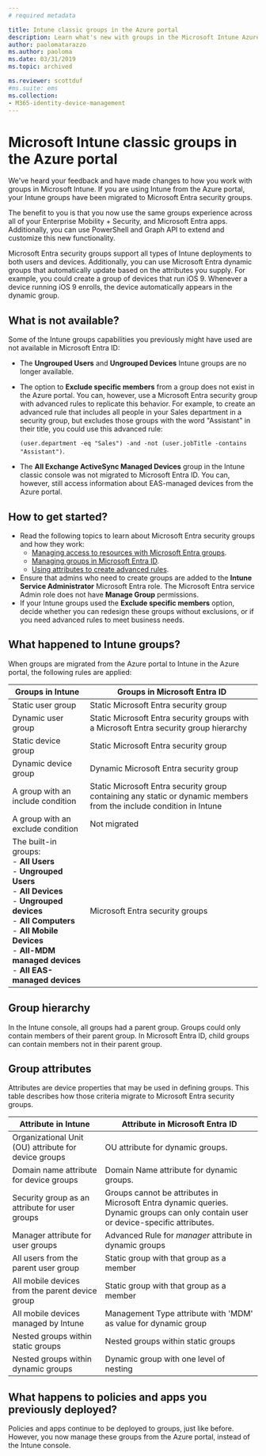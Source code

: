 ```yaml
---
# required metadata

title: Intune classic groups in the Azure portal
description: Learn what's new with groups in the Microsoft Intune Azure portal.
author: paolomatarazzo
ms.author: paoloma
ms.date: 03/31/2019
ms.topic: archived

ms.reviewer: scottduf
#ms.suite: ems
ms.collection:
- M365-identity-device-management
---
```


# Microsoft Intune classic groups in the Azure portal

We've heard your feedback and have made changes to how you work with groups in Microsoft Intune.
If you are using Intune from the Azure portal, your Intune groups have been migrated to Microsoft Entra security groups.

The benefit to you is that you now use the same groups experience across all of your Enterprise Mobility + Security, and Microsoft Entra apps. Additionally, you can use PowerShell and Graph API to extend and customize this new functionality.

Microsoft Entra security groups support all types of Intune deployments to both users and devices. Additionally, you can use Microsoft Entra dynamic groups that automatically update based on the attributes you supply. For example, you could create a group of devices that run iOS 9. Whenever a device running iOS 9 enrolls, the device automatically appears in the dynamic group.

## What is not available?

Some of the Intune groups capabilities you previously might have used are not available in Microsoft Entra ID:

- The **Ungrouped Users** and **Ungrouped Devices** Intune groups are no longer available.
- The option to **Exclude specific members** from a group does not exist in the Azure portal. You can, however, use a Microsoft Entra security group with advanced rules to replicate this behavior. For example, to create an advanced rule that includes all people in your Sales department in a security group, but excludes those groups with the word "Assistant" in their title, you could use this advanced rule:

  `(user.department -eq "Sales") -and -not (user.jobTitle -contains "Assistant")`.
- The **All Exchange ActiveSync Managed Devices** group in the Intune classic console was not migrated to Microsoft Entra ID. You can, however, still access information about EAS-managed devices from the Azure portal.

## How to get started?

- Read the following topics to learn about Microsoft Entra security groups and how they work:
  - [Managing access to resources with Microsoft Entra groups](/azure/active-directory/fundamentals/active-directory-manage-groups).
  - [Managing groups in Microsoft Entra ID](/azure/active-directory/fundamentals/active-directory-groups-create-azure-portal).
  - [Using attributes to create advanced rules](/azure/active-directory/users-groups-roles/groups-dynamic-membership).
- Ensure that admins who need to create groups are added to the **Intune Service Administrator** Microsoft Entra role. The Microsoft Entra service Admin role does not have **Manage Group** permissions.
- If your Intune groups used the **Exclude specific members**  option, decide whether you can redesign these groups without exclusions, or if you need advanced rules to meet business needs.


## What happened to Intune groups?
When groups are migrated from the Azure portal to Intune in the Azure portal, the following rules are applied:

| Groups in Intune|Groups in Microsoft Entra ID|
|-----------------------------------------------------------------------|-------------------------------------------------------------|
|Static user group|Static Microsoft Entra security group|
|Dynamic user group|Static Microsoft Entra security groups with a Microsoft Entra security group hierarchy|
|Static device group|Static Microsoft Entra security group|
|Dynamic device group|Dynamic Microsoft Entra security group|
|A group with an include condition|Static Microsoft Entra security group containing any static or dynamic members from the include condition in Intune|
|A group with an exclude condition|Not migrated|
|The built-in groups:<br>- **All Users**<br>- **Ungrouped Users**<br>- **All Devices**<br>- **Ungrouped devices**<br>- **All Computers**<br>- **All Mobile Devices**<br>- **All-MDM managed devices**<br>- **All EAS-managed devices**|Microsoft Entra security groups|

## Group hierarchy

In the Intune console, all groups had a parent group. Groups could only contain members of their parent group. In Microsoft Entra ID, child groups can contain members not in their parent group.

## Group attributes
Attributes are device properties that may be used in defining groups. This table describes how those criteria migrate to Microsoft Entra security groups.

| Attribute in Intune|Attribute in Microsoft Entra ID|
|-----------------------------------------------------------------------|-------------------------------------------------------------|
|Organizational Unit (OU) attribute for device groups|OU attribute for dynamic groups.|
|Domain name attribute for device groups|Domain Name attribute for dynamic groups.|
|Security group as an attribute for user groups|Groups cannot be attributes in Microsoft Entra dynamic queries. Dynamic groups can only contain user or device-specific attributes.|
|Manager attribute for user groups|Advanced Rule for *manager* attribute in dynamic groups|
|All users from the parent user group|Static group with that group as a member|
|All mobile devices from the parent device group|Static group with that group as a member|
|All mobile devices managed by Intune|Management Type attribute with 'MDM' as value for dynamic group|
|Nested groups within static groups |Nested groups within static groups|
|Nested groups within dynamic groups|Dynamic group with one level of nesting|

## What happens to policies and apps you previously deployed?

Policies and apps continue to be deployed to groups, just like before. However, you now manage these groups from the Azure portal, instead of the Intune console.
